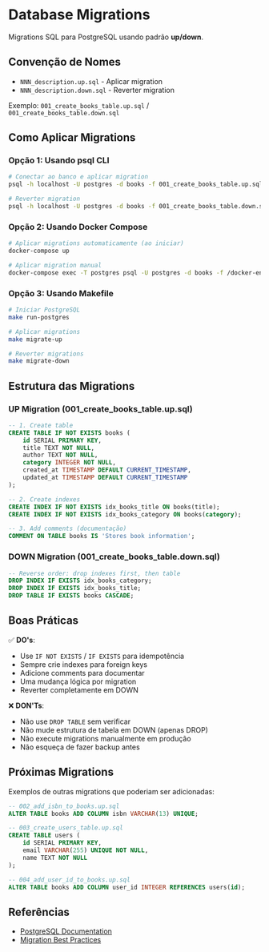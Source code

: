 # Database Migrations

Migrations SQL para PostgreSQL usando padrão **up/down**.

## Convenção de Nomes

- `NNN_description.up.sql` - Aplicar migration
- `NNN_description.down.sql` - Reverter migration

Exemplo: `001_create_books_table.up.sql` / `001_create_books_table.down.sql`

## Como Aplicar Migrations

### Opção 1: Usando psql CLI

```bash
# Conectar ao banco e aplicar migration
psql -h localhost -U postgres -d books -f 001_create_books_table.up.sql

# Reverter migration
psql -h localhost -U postgres -d books -f 001_create_books_table.down.sql
```

### Opção 2: Usando Docker Compose

```bash
# Aplicar migrations automaticamente (ao iniciar)
docker-compose up

# Aplicar migration manual
docker-compose exec -T postgres psql -U postgres -d books -f /docker-entrypoint-initdb.d/001_create_books_table.up.sql
```

### Opção 3: Usando Makefile

```bash
# Iniciar PostgreSQL
make run-postgres

# Aplicar migrations
make migrate-up

# Reverter migrations
make migrate-down
```

## Estrutura das Migrations

### UP Migration (001_create_books_table.up.sql)

```sql
-- 1. Create table
CREATE TABLE IF NOT EXISTS books (
    id SERIAL PRIMARY KEY,
    title TEXT NOT NULL,
    author TEXT NOT NULL,
    category INTEGER NOT NULL,
    created_at TIMESTAMP DEFAULT CURRENT_TIMESTAMP,
    updated_at TIMESTAMP DEFAULT CURRENT_TIMESTAMP
);

-- 2. Create indexes
CREATE INDEX IF NOT EXISTS idx_books_title ON books(title);
CREATE INDEX IF NOT EXISTS idx_books_category ON books(category);

-- 3. Add comments (documentação)
COMMENT ON TABLE books IS 'Stores book information';
```

### DOWN Migration (001_create_books_table.down.sql)

```sql
-- Reverse order: drop indexes first, then table
DROP INDEX IF EXISTS idx_books_category;
DROP INDEX IF EXISTS idx_books_title;
DROP TABLE IF EXISTS books CASCADE;
```

## Boas Práticas

✅ **DO's**:
- Use `IF NOT EXISTS` / `IF EXISTS` para idempotência
- Sempre crie indexes para foreign keys
- Adicione comments para documentar
- Uma mudança lógica por migration
- Reverter completamente em DOWN

❌ **DON'Ts**:
- Não use `DROP TABLE` sem verificar
- Não mude estrutura de tabela em DOWN (apenas DROP)
- Não execute migrations manualmente em produção
- Não esqueça de fazer backup antes

## Próximas Migrations

Exemplos de outras migrations que poderiam ser adicionadas:

```sql
-- 002_add_isbn_to_books.up.sql
ALTER TABLE books ADD COLUMN isbn VARCHAR(13) UNIQUE;

-- 003_create_users_table.up.sql
CREATE TABLE users (
    id SERIAL PRIMARY KEY,
    email VARCHAR(255) UNIQUE NOT NULL,
    name TEXT NOT NULL
);

-- 004_add_user_id_to_books.up.sql
ALTER TABLE books ADD COLUMN user_id INTEGER REFERENCES users(id);
```

## Referências

- [PostgreSQL Documentation](https://www.postgresql.org/docs/)
- [Migration Best Practices](https://wiki.postgresql.org/wiki/Versioning)
